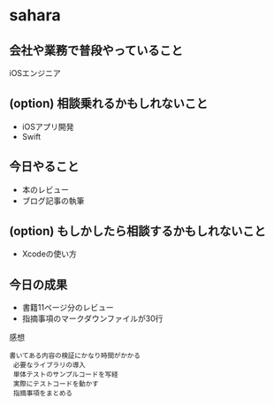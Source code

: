 # sahara

## 会社や業務で普段やっていること

iOSエンジニア

## (option) 相談乗れるかもしれないこと

- iOSアプリ開発
- Swift

## 今日やること

- 本のレビュー
- ブログ記事の執筆

## (option) もしかしたら相談するかもしれないこと

- Xcodeの使い方

## 今日の成果

- 書籍11ページ分のレビュー
- 指摘事項のマークダウンファイルが30行

感想

```
書いてある内容の検証にかなり時間がかかる
 必要なライブラリの導入
 単体テストのサンプルコードを写経
 実際にテストコードを動かす
 指摘事項をまとめる
```
